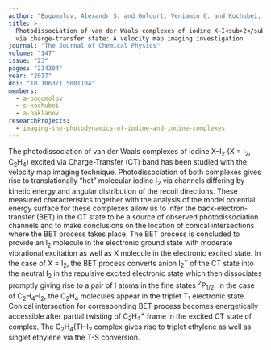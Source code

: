```yaml
---
author: "Bogomolov, Alexandr S. and Goldort, Veniamin G. and Kochubei, Sergei A. and Baklanov, Alexey V."
title: >
  Photodissociation of van der Waals complexes of iodine X–I<sub>2</sub> (X&nbsp;=&nbsp;I<sub>2</sub>,&nbsp;C<sub>2</sub>H<sub>4</sub>) 
  via charge-transfer state: A velocity map imaging investigation
journal: "The Journal of Chemical Physics"
volume: "147"
issue: "23"
pages: "234304"
year: "2017"
doi: "10.1063/1.5001104"
members:
  - a-bogomolov
  - s-kochubei
  - a-baklanov
researchProjects:
  - imaging-the-photodynamics-of-iodine-and-iodine-complexes
---
```

The photodissociation of van der Waals complexes of iodine X–I<sub>2</sub> (X = I<sub>2</sub>, C<sub>2</sub>H<sub>4</sub>) 
excited via Charge-Transfer (CT) band has been studied with the velocity map imaging technique. 
Photodissociation of both complexes gives rise to translationally “hot” molecular iodine I<sub>2</sub> 
via channels differing by kinetic energy and angular distribution of the recoil directions. 
These measured characteristics together with the analysis of the model potential energy surface 
for these complexes allow us to infer the back-electron-transfer (BET) in the CT state to be a source 
of observed photodissociation channels and to make conclusions on the location of conical intersections where 
the BET process takes place. The BET process is concluded to provide an I<sub>2</sub> molecule in 
the electronic ground state with moderate vibrational excitation as well as X molecule in the electronic excited state. 
In the case of X = I<sub>2</sub>, the BET process converts anion I<sub>2</sub><sup>−</sup> of 
the CT state into the neutral I<sub>2</sub> in the repulsive excited electronic state which then dissociates 
promptly giving rise to a pair of I atoms in the fine states <sup>2</sup>P<sub>1/2</sub>. 
In the case of C<sub>2</sub>H<sub>4</sub>–I<sub>2</sub>, the C<sub>2</sub>H<sub>4</sub> molecules appear in 
the triplet T<sub>1</sub> electronic state. Conical intersection for corresponding BET process becomes 
energetically accessible after partial twisting of C<sub>2</sub>H<sub>4</sub><sup>+</sup> frame in 
the excited CT state of complex. The C<sub>2</sub>H<sub>4</sub>(T)–I<sub>2</sub> complex gives rise 
to triplet ethylene as well as singlet ethylene via the T-S conversion.
